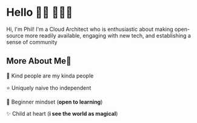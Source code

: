 # Hello 👋🏾 👩🏾‍💻

Hi, I'm Phil! I'm a Cloud Architect who is enthusiastic about making open-source more readily available, engaging with new tech, and establishing a sense of community 

## More About Me:man:

:purple_heart: Kind people are my kinda people

:star: Uniquely naive tho independent

:apple: Beginner mindset (**open to learning**)

:sparkles: Child at heart (**i see the world as magical**)
